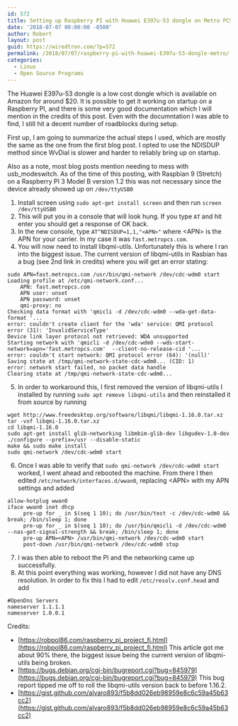 ```yaml
---
id: 572
title: Setting up Raspberry PI with Huawei E397u-53 dongle on Metro PCS
date: '2018-07-07 00:00:00 -0500'
author: Robert
layout: post
guid: https://wiredtron.com/?p=572
permalink: /2018/07/07/raspberry-pi-with-huawei-E397u-53-dongle-metro/
categories:
  - Linux
  - Open Source Programs
---
```

The Huawei E397u-53 dongle is a low cost dongle which is available on Amazon for around $20. It is possible to get it working on startup on a Raspberry PI, and there is some very good documentation which I will mention in the credits of this post. Even with the documntation I was able to find, I still hit a decent number of roadblocks during setup.

First up, I am going to summarize the actual steps I used, which are mostly the same as the one from the first blog post. I opted to use the NDISDUP method since WvDial is slower and harder to reliably bring up on startup.

Also as a note, most blog posts mention needing to mess with usb_modeswitch. As of the time of this posting, with Raspbian 9 (Stretch) on a Raspberry PI 3 Model B version 1.2 this was not necessary since the device already showed up on `/dev/ttyUSB0`

1. Install screen using `sudo apt-get install screen` and then run `screen /dev/ttyUSB0`
2. This will put you in a console that will look hung. If you type `AT` and hit enter you should get a response of OK back.
3. In the new console, type `AT^NDISDUP=1,1,"<APN>"` where \<APN\> is the APN for your carrier. In my case it was `fast.metropcs.com`.
4. You will now need to install libqmi-utils. Unfortunately this is where I ran into the biggest issue. The current version of libqmi-utils in Rasbian has a bug (see 2nd link in credits) where you will get an error stating:
```
sudo APN=fast.metropcs.com /usr/bin/qmi-network /dev/cdc-wdm0 start
Loading profile at /etc/qmi-network.conf...
    APN: fast.metropcs.com
    APN user: unset
    APN password: unset
    qmi-proxy: no
Checking data format with 'qmicli -d /dev/cdc-wdm0 --wda-get-data-format '...
error: couldn't create client for the 'wda' service: QMI protocol error (31): 'InvalidServiceType'
Device link layer protocol not retrieved: WDA unsupported
Starting network with 'qmicli -d /dev/cdc-wdm0 --wds-start-network=apn='fast.metropcs.com'  --client-no-release-cid '...
error: couldn't start network: QMI protocol error (64): '(null)'
Saving state at /tmp/qmi-network-state-cdc-wdm0... (CID: 1)
error: network start failed, no packet data handle
Clearing state at /tmp/qmi-network-state-cdc-wdm0...
```
5. In order to workaround this, I first removed the version of libqmi-utils I installed by running `sudo apt remove libqmi-utils` and then reinstalled it from source by running
```
wget http://www.freedesktop.org/software/libqmi/libqmi-1.16.0.tar.xz
tar -vxf libqmi-1.16.0.tar.xz
cd libqmi-1.16.0
sudo apt-get install glib-networking libmbim-glib-dev libgudev-1.0-dev
./configure --prefix=/usr --disable-static
make && sudo make install
sudo qmi-network /dev/cdc-wdm0 start
```
6. Once I was able to verify that `sudo qmi-network /dev/cdc-wdm0 start` worked, I went ahead and rebooted the machine. From there I then edited `/etc/network/interfaces.d/wwan0`, replacing \<APN\> with my APN settings and added
```
allow-hotplug wwan0
iface wwan0 inet dhcp
     pre-up for _ in $(seq 1 10); do /usr/bin/test -c /dev/cdc-wdm0 && break; /bin/sleep 1; done
     pre-up for _ in $(seq 1 10); do /usr/bin/qmicli -d /dev/cdc-wdm0 --nas-get-signal-strength && break; /bin/sleep 1; done
     pre-up APN=<APN> /usr/bin/qmi-network /dev/cdc-wdm0 start
     post-down /usr/bin/qmi-network /dev/cdc-wdm0 stop
```
7. I was then able to reboot the PI and the networking came up successfully.
8. At this point everything was working, however I did not have any DNS resolution. In order to fix this I had to edit `/etc/resolv.conf.head` and add
```
#OpenDns Servers
nameserver 1.1.1.1
nameserver 1.0.0.1
```

Credits:
  * [https://robpol86.com/raspberry_pi_project_fi.html](https://robpol86.com/raspberry_pi_project_fi.html) This article got me about 90% there, the biggest issue being the current version of libqmi-utils being broken.
  * [https://bugs.debian.org/cgi-bin/bugreport.cgi?bug=845979](https://bugs.debian.org/cgi-bin/bugreport.cgi?bug=845979) This bug report tipped me off to roll the libqmi-utils version back to before 1.16.2.
  * [https://gist.github.com/alvaro893/f5b8dd026eb98959e8c6c59a45b63cc2](https://gist.github.com/alvaro893/f5b8dd026eb98959e8c6c59a45b63cc2)
